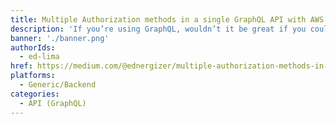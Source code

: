 ```yaml
---
title: Multiple Authorization methods in a single GraphQL API with AWS AppSync
description: 'If you’re using GraphQL, wouldn’t it be great if you could easily define different authorization modes for you application data at the type, field or operation level directly in your schema instead of having a single global authorization mode for an API? What if you could have different types of authorization providers for different parts of your schema? For instance, maybe I need to allow users with an API Key to access some fields and users authenticated by an OpenID Connect (OIDC) identity provider to access the whole data set.'
banner: './banner.png'
authorIds:
  - ed-lima
href: https://medium.com/@ednergizer/multiple-authorization-methods-in-a-single-graphql-api-with-aws-appsync-security-at-the-data-7feeaa968486
platforms:
  - Generic/Backend
categories:
  - API (GraphQL)
---
```


